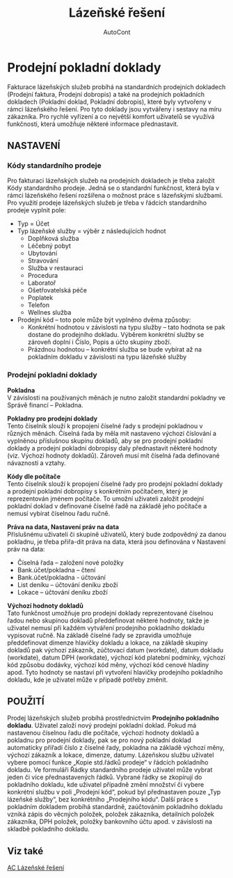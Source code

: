 ﻿---
    title: "Lázeňské řešení"
    author: AutoCont
    ms.date: 04/30/2018
    ms.topic: article
    ms.prod: dynamics-nav-2017
    ms.contentlocale: cs-cz
    ms.lasthandoff: 04/30/2018
---

# Prodejní pokladní doklady

Fakturace lázeňských služeb probíhá na standardních prodejních dokladech (Prodejní faktura, Prodejní dobropis) a také na prodejních pokladních dokladech (Pokladní doklad, Pokladní dobropis), které byly vytvořeny v rámci lázeňského řešení. Pro tyto doklady jsou vytvářeny i sestavy na míru zákazníka. Pro rychlé vyřízení a co největší komfort uživatelů se využívá funkčnosti, která umožňuje některé informace přednastavit. 

## NASTAVENÍ
### Kódy standardního prodeje
Pro fakturaci lázeňských služeb na prodejních dokladech je třeba založit Kódy standardního prodeje. Jedná se o standardní funkčnost, která byla v rámci lázeňského řešení rozšířena o možnost práce s lázeňskými službami. 
Pro využití prodeje lázeňských služeb je třeba v řádcích standardního prodeje vyplnit pole:
-	Typ = Účet
-	Typ lázeňské služby = výběr z následujících hodnot
	- 	Doplňková služba
	- 	Léčebný pobyt
	- 	Ubytování
	- 	Stravování
	- 	Služba v restauraci
	- 	Procedura
	- 	Laboratoř
	- 	Ošetřovatelská péče
	- 	Poplatek
	- 	Telefon
	- 	Wellnes služba
-	Prodejní kód – toto pole může být vyplněno dvěma způsoby:
	- 	Konkrétní hodnotou v závislosti na typu služby – tato hodnota se pak dostane do prodejního dokladu. Výběrem konkrétní služby se zároveň doplní i Číslo, Popis a účto skupiny zboží.
	- 	Prázdnou hodnotou – konkrétní služba se bude vybírat až na pokladním dokladu v závislosti na typu lázeňské služby

### Prodejní pokladní doklady
**Pokladna**  
V závislosti na používaných měnách je nutno založit standardní pokladny ve Správě financí – Pokladna.

**Pokladny pro prodejní doklady**  
Tento číselník slouží k propojení číselné řady s prodejní pokladnou v různých měnách. Číselná řada by měla mít nastaveno výchozí číslování a vyplněnou příslušnou skupinu dokladů, aby se pro prodejní pokladní doklady a prodejní pokladní dobropisy daly přednastavit některé hodnoty (viz. Výchozí hodnoty dokladů). Zároveň musí mít číselná řada definované návaznosti a vztahy.

**Kódy dle počítače**  
Tento číselník slouží k propojení číselné řady pro prodejní pokladní doklady a prodejní pokladní dobropisy s konkrétním počítačem, který je reprezentován jménem počítače. To umožní uživateli založit prodejní pokladní doklad v definované číselné řadě na základě jeho počítače a nemusí vybírat číselnou řadu ručně.

**Práva na data, Nastavení práv na data**  
Příslušnému uživateli či skupině uživatelů, který bude zodpovědný za danou pokladnu, je třeba přiřa-dit práva na data, která jsou definována v Nastavení práv na data:
-	Číselná řada – založení nové položky
-	Bank.účet/pokladna – čtení
-	Bank.účet/pokladna - účtování
-	List deníku – účtování deníku zboží
-	Lokace – účtování deníku zboží

**Výchozí hodnoty dokladů**  
Tato funkčnost umožňuje pro prodejní doklady reprezentované číselnou řadou nebo skupinou dokladů předdefinovat některé hodnoty, takže je uživatel nemusí při každém vytváření prodejního pokladního dokladu vypisovat ručně.
Na základě číselné řady se zpravidla umožňuje předdefinovat dimenze hlavičky dokladu a lokace, na základě skupiny dokladů pak výchozí zákazník, zúčtovací datum (workdate), datum dokladu (workdate), datum DPH (workdate), výchozí kód platební podmínky, výchozí kód způsobu dodávky, výchozí kód měny, výchozí kód cenové hladiny apod.
Tyto hodnoty se nastaví při vytvoření hlavičky prodejního pokladního dokladu, kde je uživatel může v případě potřeby změnit.

## POUŽITÍ
Prodej lázeňských služeb probíhá prostřednictvím **Prodejního pokladního dokladu**. Uživatel založí nový prodejní pokladní doklad. Pokud má nastavenou číselnou řadu dle počítače, výchozí hodnoty dokladů  a pokladnu pro prodejní doklady, pak se pro nový pokladní doklad automaticky přiřadí číslo z číselné řady, pokladna na základě výchozí měny, výchozí zákazník a lokace, dimenze, datumy.
Lázeňskou službu uživatel vybere pomocí funkce „Kopie std.řádků prodeje“ v řádcích pokladního dokladu. Ve formuláři Řádky standardního prodeje uživatel může vybrat jeden či více přednastavených řádků. Vybrané řádky se zkopírují do pokladního dokladu, kde uživatel případně změní množství či vybere konkrétní službu v poli „Prodejní kód“, pokud byl přednastaven pouze „Typ lázeňské služby“, bez konkrétního „Prodejního kódu“.
Další práce s pokladním dokladem probíhá standardně, zaúčtováním pokladního dokladu vzniká zápis do věcných položek, položek zákazníka, detailních položek zákazníka, DPH položek, položky bankovního účtu apod. v závislosti na skladbě pokladního dokladu. 


## <a name="see-also"></a>Viz také
[AC Lázeňské řešení](ac-spa-solution.md)